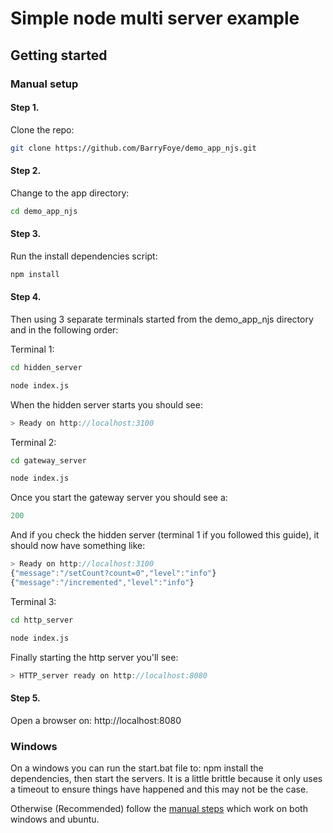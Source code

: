 # Simple node multi server example

## Getting started


### <a id="man"></a>Manual setup

#### **Step 1.** 
Clone the repo:

```bash
git clone https://github.com/BarryFoye/demo_app_njs.git
```

#### **Step 2.** 
Change to the app directory:

```bash
cd demo_app_njs
```

#### **Step 3.** 
Run the install dependencies script:

```bash
npm install
```

#### **Step 4.** 
Then using 3 separate terminals started from the demo_app_njs directory and in the following order:

Terminal 1:
```bash
cd hidden_server
```
```bash
node index.js
```
When the hidden server starts you should see:
```javascript
> Ready on http://localhost:3100
```
Terminal 2: 
```bash
cd gateway_server
```
```bash
node index.js
```
Once you start the gateway server you should see a:
```javascript
200
```
And if you check the hidden server (terminal 1 if you followed this guide), it should now have something like:
```javascript
> Ready on http://localhost:3100
{"message":"/setCount?count=0","level":"info"}
{"message":"/incremented","level":"info"}
```
Terminal 3:
```bash
cd http_server
```
```bash
node index.js
```
Finally starting the http server you'll see:
```javascript
> HTTP_server ready on http://localhost:8080
```
#### **Step 5.**
Open a browser on: http://localhost:8080
### Windows
On a windows you can run the start.bat file to:
npm install the dependencies, then start the servers. It is a little brittle because it only uses a timeout to ensure things have happened and this may not be the case.

Otherwise (Recommended) follow the [manual steps](#man) which work on both windows and ubuntu.